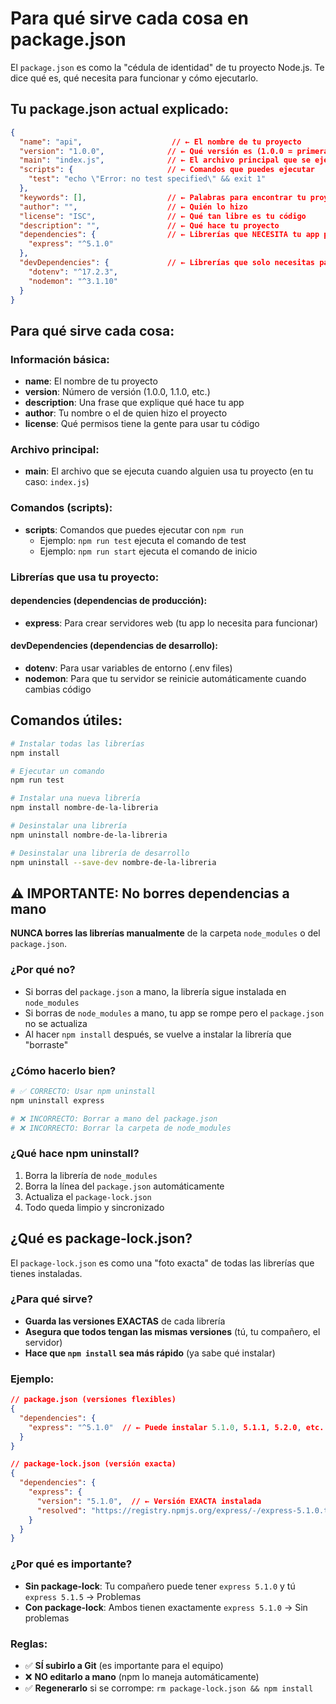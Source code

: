 # Para qué sirve cada cosa en package.json

El `package.json` es como la "cédula de identidad" de tu proyecto Node.js. Te dice qué es, qué necesita para funcionar y cómo ejecutarlo.

## Tu package.json actual explicado:

```json
{
  "name": "api",                    // ← El nombre de tu proyecto
  "version": "1.0.0",              // ← Qué versión es (1.0.0 = primera versión)
  "main": "index.js",              // ← El archivo principal que se ejecuta
  "scripts": {                     // ← Comandos que puedes ejecutar
    "test": "echo \"Error: no test specified\" && exit 1"
  },
  "keywords": [],                  // ← Palabras para encontrar tu proyecto
  "author": "",                    // ← Quién lo hizo
  "license": "ISC",                // ← Qué tan libre es tu código
  "description": "",               // ← Qué hace tu proyecto
  "dependencies": {                // ← Librerías que NECESITA tu app para funcionar
    "express": "^5.1.0"
  },
  "devDependencies": {             // ← Librerías que solo necesitas para DESARROLLAR
    "dotenv": "^17.2.3",
    "nodemon": "^3.1.10"
  }
}
```

## Para qué sirve cada cosa:

### Información básica:
- **name**: El nombre de tu proyecto
- **version**: Número de versión (1.0.0, 1.1.0, etc.)
- **description**: Una frase que explique qué hace tu app
- **author**: Tu nombre o el de quien hizo el proyecto
- **license**: Qué permisos tiene la gente para usar tu código

### Archivo principal:
- **main**: El archivo que se ejecuta cuando alguien usa tu proyecto (en tu caso: `index.js`)

### Comandos (scripts):
- **scripts**: Comandos que puedes ejecutar con `npm run`
  - Ejemplo: `npm run test` ejecuta el comando de test
  - Ejemplo: `npm run start` ejecuta el comando de inicio

### Librerías que usa tu proyecto:

#### dependencies (dependencias de producción):
- **express**: Para crear servidores web (tu app lo necesita para funcionar)

#### devDependencies (dependencias de desarrollo):
- **dotenv**: Para usar variables de entorno (.env files)
- **nodemon**: Para que tu servidor se reinicie automáticamente cuando cambias código

## Comandos útiles:

```bash
# Instalar todas las librerías
npm install

# Ejecutar un comando
npm run test

# Instalar una nueva librería
npm install nombre-de-la-libreria

# Desinstalar una librería
npm uninstall nombre-de-la-libreria

# Desinstalar una librería de desarrollo
npm uninstall --save-dev nombre-de-la-libreria
```

## ⚠️ IMPORTANTE: No borres dependencias a mano

**NUNCA borres las librerías manualmente** de la carpeta `node_modules` o del `package.json`. 

### ¿Por qué no?
- Si borras del `package.json` a mano, la librería sigue instalada en `node_modules`
- Si borras de `node_modules` a mano, tu app se rompe pero el `package.json` no se actualiza
- Al hacer `npm install` después, se vuelve a instalar la librería que "borraste"

### ¿Cómo hacerlo bien?
```bash
# ✅ CORRECTO: Usar npm uninstall
npm uninstall express

# ❌ INCORRECTO: Borrar a mano del package.json
# ❌ INCORRECTO: Borrar la carpeta de node_modules
```

### ¿Qué hace npm uninstall?
1. Borra la librería de `node_modules`
2. Borra la línea del `package.json` automáticamente
3. Actualiza el `package-lock.json`
4. Todo queda limpio y sincronizado

## ¿Qué es package-lock.json?

El `package-lock.json` es como una "foto exacta" de todas las librerías que tienes instaladas.

### ¿Para qué sirve?
- **Guarda las versiones EXACTAS** de cada librería
- **Asegura que todos tengan las mismas versiones** (tú, tu compañero, el servidor)
- **Hace que `npm install` sea más rápido** (ya sabe qué instalar)

### Ejemplo:
```json
// package.json (versiones flexibles)
{
  "dependencies": {
    "express": "^5.1.0"  // ← Puede instalar 5.1.0, 5.1.1, 5.2.0, etc.
  }
}

// package-lock.json (versión exacta)
{
  "dependencies": {
    "express": {
      "version": "5.1.0",  // ← Versión EXACTA instalada
      "resolved": "https://registry.npmjs.org/express/-/express-5.1.0.tgz"
    }
  }
}
```

### ¿Por qué es importante?
- **Sin package-lock**: Tu compañero puede tener `express 5.1.0` y tú `express 5.1.5` → Problemas
- **Con package-lock**: Ambos tienen exactamente `express 5.1.0` → Sin problemas

### Reglas:
- ✅ **SÍ subirlo a Git** (es importante para el equipo)
- ❌ **NO editarlo a mano** (npm lo maneja automáticamente)
- ✅ **Regenerarlo** si se corrompe: `rm package-lock.json && npm install`